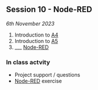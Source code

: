 ## Session 10 - Node-RED

*6th November 2023*

1. Introduction to [A4](/41934/Assignments/A4)
1. Introduction to [A5](/41934/Assignments/A5)
2. ___ [Node-RED]

### In class actvity
* Project support / questions
* [Node-RED] exercise

[Node-RED]: /41934/Concepts/NodeRed
